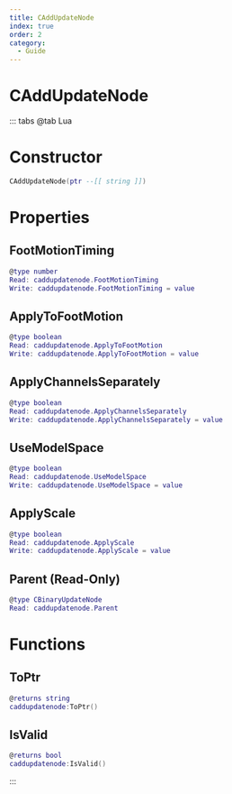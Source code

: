 ```yaml
---
title: CAddUpdateNode
index: true
order: 2
category:
  - Guide
---
```


# CAddUpdateNode

::: tabs
@tab Lua
# Constructor
```lua
CAddUpdateNode(ptr --[[ string ]])
```
# Properties
## FootMotionTiming 
```lua
@type number
Read: caddupdatenode.FootMotionTiming
Write: caddupdatenode.FootMotionTiming = value
```
## ApplyToFootMotion 
```lua
@type boolean
Read: caddupdatenode.ApplyToFootMotion
Write: caddupdatenode.ApplyToFootMotion = value
```
## ApplyChannelsSeparately 
```lua
@type boolean
Read: caddupdatenode.ApplyChannelsSeparately
Write: caddupdatenode.ApplyChannelsSeparately = value
```
## UseModelSpace 
```lua
@type boolean
Read: caddupdatenode.UseModelSpace
Write: caddupdatenode.UseModelSpace = value
```
## ApplyScale 
```lua
@type boolean
Read: caddupdatenode.ApplyScale
Write: caddupdatenode.ApplyScale = value
```
## Parent (Read-Only)
```lua
@type CBinaryUpdateNode
Read: caddupdatenode.Parent
```
# Functions
## ToPtr
```lua
@returns string
caddupdatenode:ToPtr()
```
## IsValid
```lua
@returns bool
caddupdatenode:IsValid()
```

:::